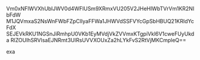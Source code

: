 Vm0xNFlWVXhUblJWV0d4WFlUSm9XRmxVU205V2JHeHlWbTVrVm1KR2NIbFdW
M1JQVmxaS2NsWnFWbFZpClIyaFFWa1JHWVdSSFVYcGpSbHBUQ21KRldYcFdX
SEJEVkRKU1NGSnJiRmhpU0VKb1EyMVdjVkZVVmxKTgpiVkl6V1cweFUyUkda
RlZOUlhSRVlsaEJNRmt3UlRsUVVXOUxZa2hLYkFvS2RtVjMKCmpleQ==

exa